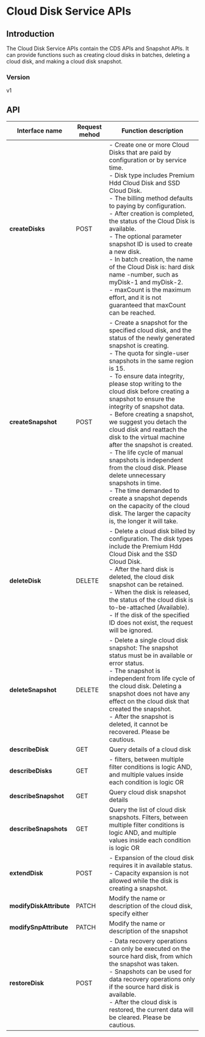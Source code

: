 # Cloud Disk Service APIs


## Introduction
The Cloud Disk Service APIs contain the CDS APIs and Snapshot APIs. It can provide functions such as creating cloud disks in batches, deleting a cloud disk, and making a cloud disk snapshot.


### Version
v1


## API
|Interface name|Request mehod|Function description|
|---|---|---|
|**createDisks**|POST|-   Create one or more Cloud Disks that are paid by configuration or by service time.</br>-   Disk type includes Premium Hdd Cloud Disk and SSD Cloud Disk.</br>-   The billing method defaults to paying by configuration.</br>-   After creation is completed, the status of the Cloud Disk is available.</br>-   The optional parameter snapshot ID is used to create a new disk.</br>-   In batch creation, the name of the Cloud Disk is: hard disk name -number, such as myDisk-1 and myDisk-2.</br>-   maxCount is the maximum effort, and it is not guaranteed that maxCount can be reached.</br>|
|**createSnapshot**|POST|-   Create a snapshot for the specified cloud disk, and the status of the newly generated snapshot is creating.</br>-   The quota for single-user snapshots in the same region is 15.</br>-   To ensure data integrity, please stop writing to the cloud disk before creating a snapshot to ensure the integrity of snapshot data.</br>-   Before creating a snapshot, we suggest you detach the cloud disk and reattach the disk to the virtual machine after the snapshot is created.</br>-   The life cycle of manual snapshots is independent from the cloud disk. Please delete unnecessary snapshots in time.</br>-   The time demanded to create a snapshot depends on the capacity of the cloud disk. The larger the capacity is, the longer it will take.</br>|
|**deleteDisk**|DELETE|-   Delete a cloud disk billed by configuration. The disk types include the Premium Hdd Cloud Disk and the SSD Cloud Disk.</br>-   After the hard disk is deleted, the cloud disk snapshot can be retained.</br>-   When the disk is released, the status of the cloud disk is to-be-attached (Available).</br>-   If the disk of the specified ID does not exist, the request will be ignored.</br>|
|**deleteSnapshot**|DELETE|-   Delete a single cloud disk snapshot: The snapshot status must be in available or error status.</br>-   The snapshot is independent from life cycle of the cloud disk. Deleting a snapshot does not have any effect on the cloud disk that created the snapshot.</br>-   After the snapshot is deleted, it cannot be recovered. Please be cautious.</br>|
|**describeDisk**|GET|Query details of a cloud disk|
|**describeDisks**|GET|-   filters, between multiple filter conditions is logic AND, and multiple values ​​inside each condition is logic OR</br>|
|**describeSnapshot**|GET|Query cloud disk snapshot details|
|**describeSnapshots**|GET|Query the list of cloud disk snapshots. Filters, between multiple filter conditions is logic AND, and multiple values ​​inside each condition is logic OR|
|**extendDisk**|POST|-   Expansion of the cloud disk requires it in available status.</br>-   Capacity expansion is not allowed while the disk is creating a snapshot.</br>|
|**modifyDiskAttribute**|PATCH|Modify the name or description of the cloud disk, specify either|
|**modifySnpAttribute**|PATCH|Modify the name or description of the snapshot|
|**restoreDisk**|POST|-   Data recovery operations can only be executed on the source hard disk, from which the snapshot was taken.</br>-   Snapshots can be used for data recovery operations only if the source hard disk is available.</br>-   After the cloud disk is restored, the current data will be cleared. Please be cautious.</br>|

